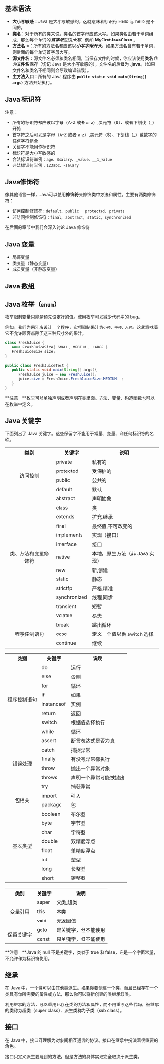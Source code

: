 ## 基本语法

- **大小写敏感**：Java 是大小写敏感的，这就意味着标识符 Hello 与 hello 是不同的。
- **类名**：对于所有的类来说，类名的首字母应该大写。如果类名由若干单词组成，那么每个单词的***首字母***应该***大写***，例如 **MyFirstJavaClass** 。
- **方法名** ※：所有的方法名都应该以***小写字母开头***。如果方法名含有若干单词，则后面的每个单词首字母大写。
- **源文件名**：源文件名必须和类名相同。当保存文件的时候，你应该使用**类名***作为***文件名**保存（切记 Java 是大小写敏感的），文件名的后缀为 **.java**。（如果文件名和类名不相同则会导致编译错误）。
- **主方法入口**：所有的 Java 程序由 **`public static void main(String[] args)`** 方法开始执行。



## Java 标识符

注意：

- 所有的标识符都应该以字母（A-Z 或者 a-z）,美元符（$）、或者下划线（_）开始
- 首字符之后可以是字母（A-Z 或者 a-z）,美元符（$）、下划线（_）或数字的任何字符组合
- 关键字不能用作标识符
- 标识符是大小写敏感的
- 合法标识符举例：`age、$salary、_value、__1_value`
- 非法标识符举例：`123abc、-salary`

## Java修饰符

像其他语言一样，Java可以使用**修饰符**来修饰类中方法和属性。主要有两类修饰符：

- 访问控制修饰符 : `default, public , protected, private`
- 非访问控制修饰符 : `final, abstract, static, synchronized`

在后面的章节中我们会深入讨论 Java 修饰符

## Java 变量

- 局部变量
- 类变量（静态变量）
- 成员变量（非静态变量）

## Java 数组

## Java 枚举（`enum`）

枚举限制变量只能是预先设定好的值。使用枚举可以减少代码中的 bug。

例如，我们为果汁店设计一个程序，它将限制果汁为`小杯、中杯、大杯`。这就意味着它不允许顾客点除了这三种尺寸外的果汁。

```java
class FreshJuice {
   enum FreshJuiceSize{ SMALL, MEDIUM , LARGE }
   FreshJuiceSize size;
}
 
public class FreshJuiceTest {
   public static void main(String[] args){
      FreshJuice juice = new FreshJuice();
      juice.size = FreshJuice.FreshJuiceSize.MEDIUM  ;
   }
}

```

**注意：**枚举可以单独声明或者声明在类里面。方法、变量、构造函数也可以在枚举中定义。



## Java 关键字

下面列出了 Java 关键字。这些保留字不能用于常量、变量、和任何标识符的名称。

<table class="reference">
<tbody><tr>
<th>类别</th>
<th>关键字</th>
<th>说明</th>
</tr>
<tr>
<td rowspan="4" align="center">访问控制</td>
<td>private</td>
<td>私有的</td>
</tr>
<tr>
<td>protected</td>
<td>受保护的</td>
</tr>
<tr>
<td>public</td>
<td>公共的</td>
</tr>
<tr>
<td>default </td>
<td>默认</td>
</tr>
<tr>
<td rowspan="13" align="center">类、方法和变量修饰符</td>
<td>abstract</td>
<td>声明抽象</td>
</tr>
<tr>
<td>class</td>
<td>类</td>
</tr>
<tr>
<td>extends</td>
<td>扩充,继承</td>
</tr>
<tr>
<td>final</td>
<td>最终值,不可改变的</td>
</tr>
<tr>
<td>implements</td>
<td>实现（接口）</td>
</tr>
<tr>
<td>interface</td>
<td>接口</td>
</tr>
<tr>
<td>native</td>
<td>本地，原生方法（非 Java 实现）</td>
</tr>
<tr>
<td>new</td>
<td>新,创建</td>
</tr>
<tr>
<td>static</td>
<td>静态</td>
</tr>
<tr>
<td>strictfp</td>
<td>严格,精准</td>
</tr>
<tr>
<td>synchronized</td>
<td>线程,同步</td>
</tr>
<tr>
<td>transient</td>
<td>短暂</td>
</tr>
<tr>
<td>volatile</td>
<td>易失</td>
</tr>
<tr>
<td rowspan="3" align="center">程序控制语句</td>
<td>break</td>
<td>跳出循环</td>
</tr>
<tr>
<td>case</td>
<td>定义一个值以供 switch 选择</td>
</tr>
<tr>
<td>continue</td>
<td>继续</td>
</tr>



<table class="reference"><tr>
    <tr>
<th>类别</th>
<th>关键字</th>
<th>说明</th>
</tr>
<td rowspan="8" align="center">程序控制语句</td>
<td>do</td>
<td>运行</td>
<tr>
<td>else</td>
<td>否则</td>
</tr>
<tr>
<td>for</td>
<td>循环</td>
</tr>
<tr>
<td>if</td>
<td>如果</td>
</tr>
<tr>
<td>instanceof</td>
<td>实例</td>
</tr>
<tr>
<td>return</td>
<td>返回</td>
</tr>
<tr>
<td>switch</td>
<td>根据值选择执行</td>
</tr>
<tr>
<td>while</td>
<td>循环</td>
</tr>
<tr>
<td rowspan="6" align="center">错误处理</td>
<td>assert</td>
<td>断言表达式是否为真</td>
</tr>
<tr>
<td>catch</td>
<td>捕捉异常</td>
</tr>
<tr>
<td>finally</td>
<td>有没有异常都执行</td>
</tr>
<tr>
<td>throw</td>
<td>抛出一个异常对象</td>
</tr>
<tr>
<td>throws</td>
<td>声明一个异常可能被抛出</td>
</tr>
<tr>
<td>try</td>
<td>捕获异常</td>
</tr>
<tr>
<td rowspan="2" align="center">包相关</td>
<td>import</td>
<td>引入</td>
</tr>
<tr>
<td>package</td>
<td>包</td>
</tr>
<tr>
<td rowspan="8" align="center">基本类型</td>
<td>boolean</td>
<td>布尔型</td>
</tr>
<tr>
<td>byte</td>
<td>字节型</td>
</tr>
<tr>
<td>char</td>
<td>字符型</td>
</tr>
<tr>
<td>double</td>
<td>双精度浮点</td>
</tr>
<tr>
<td>float</td>
<td>单精度浮点</td>
</tr>
<tr>
<td>int</td>
<td>整型</td>
</tr>
<tr>
<td>long</td>
<td>长整型</td>
</tr>
<tr>
<td>short</td>
<td>短整型</td>
</tr>

<table class="reference"><tr>
    <tr>
<th>类别</th>
<th>关键字</th>
<th>说明</th>
</tr>
<td rowspan="3" align="center">变量引用</td>
<td>super</td>
<td>父类,超类</td>
<tr>
<td>this</td>
<td>本类</td>
</tr>
<tr>
<td>void</td>
<td>无返回值</td>
</tr>
<tr>
<td rowspan="3" align="center">保留关键字</td>
<td>goto</td>
<td>是关键字，但不能使用</td>
</tr>
<tr>
<td>const</td>
<td>是关键字，但不能使用</td>
</tr></table></table></tbody></table>
**注意：**Java 的 null 不是关键字，类似于 true 和 false，它是一个字面常量，不允许作为标识符使用。



## 继承

在 Java 中，一个类可以由其他类派生。如果你要创建一个类，而且已经存在一个类具有你所需要的属性或方法，那么你可以将新创建的类继承该类。

利用继承的方法，可以重用已存在类的方法和属性，而不用重写这些代码。被继承的类称为超类（super class），派生类称为子类（sub class）。

## 接口

在 Java 中，接口可理解为对象间相互通信的协议。接口在继承中扮演着很重要的角色。

接口只定义派生要用到的方法，但是方法的具体实现完全取决于派生类。
